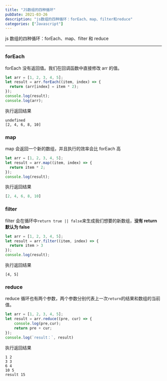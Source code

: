 ```yaml
---
title: "JS数组的四种循环"
pubDate: 2021-03-26
description: "js数组的四种循环：forEach、map、filter和reduce"
categories: ["Javascript"]
---
```


js 数组的四种循环：forEach、map、filter 和 reduce

---

### forEach

forEach 没有返回值。我们在回调函数中直接修改 arr 的值。

```JavaScript
let arr = [1, 2, 3, 4, 5];
let result = arr.forEach((item, index) => {
  return (arr[index] = item * 2);
});
console.log(result);
console.log(arr);
```

执行返回结果

```
undefined
[2, 4, 6, 8, 10]
```

### map

map 会返回一个新的数组，并且执行的效率会比 forEach 高

```JavaScript
let arr = [1, 2, 3, 4, 5];
let result = arr.map((item, index) => {
  return item * 2;
});
console.log(result);
```

执行返回结果

```JavaScript
[2, 4, 6, 8, 10]
```

### filter

filter 会在循环中`return true || false`来生成我们想要的新数组，**没有 return 默认为 false**

```JavaScript
let arr = [1, 2, 3, 4, 5];
let result = arr.filter((item, index) => {
  return item > 3
});
console.log(result);
```

执行返回结果

```
[4, 5]
```

### reduce

reduce 循环也有两个参数，两个参数分别代表上一次`return`的结果和数组的当前值。

```JavaScript
let arr = [1, 2, 3, 4, 5];
let result = arr.reduce((pre, cur) => {
    console.log(pre,cur);
    return pre + cur;
});
console.log(`result：`, result)
```

执行返回结果

```
1 2
3 3
6 4
10 5
result 15
```
